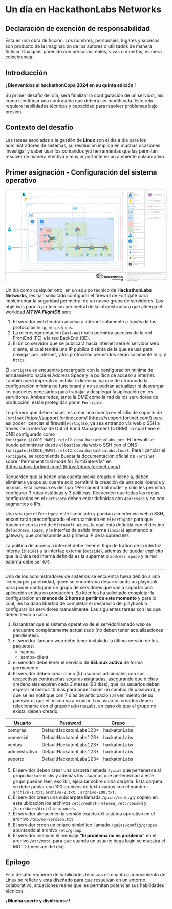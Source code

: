 # Un día en HackathonLabs Networks

## Declaración de exención de responsabilidad

Esta es una obra de ficción. Los nombres, personajes, lugares y sucesos son producto de la imaginación de los autores o utilizados de manera ficticia. Cualquier parecido con personas reales, vivas o muertas, es mera coincidencia.

## Introducción

**¡ Bienvenidos al hackathonCopa 2024 en su quinta edición !**

Su primer desafío del día, será finalizar la configuración de un servidor, así como identificar una contraseña que deberá ser modificada. Este reto requiere habilidades técnicas y capacidad para resolver problemas bajo presión.

## Contexto del desafío

Las tareas asociadas a la gestión de **Linux** son el día a día para los administradores de sistemas, su resolución implica en muchas ocasiones investigar y saber usar los comandos y/o herramientas que las permitan resolver de manera efectiva y muy importante en un ambiente colaborativo.

## Primer asignación - Configuración del sistema operativo

![Reto 01 Arquitectura de Referencia](/imgs/2024030401_reto_01-02_w_fgt_arch.drawio.png)

Un día como cualquier otro, en un equipo técnico de **HackathonLabs Networks**, les han solicitado configurar el firewall de Fortigate para implementar la seguridad perimetral de un nuevo grupo de servidores. Los objetivos para la protección perimetral de la infraestructura que alberga el workload ***MTWA FlightDB*** son:

1. El   servidor web tendrán acceso a internet solamente a través de los protocolos `http`, `https` y `dns`.
2. La microsegmentación `East-West` solo permitirá accesos de la red FrontEnd (FE) a la red BackEnd (BE).
3. El único servidor que se publicará hacia internet será el servidor web cliente, el cual tendrá una IP pública distinta de la que se usa para navegar por internet, y los protocolos permitidos serán solamente `http` y `https`.

El `Fortigate` se encuentra precargado con la configuración mínima de enrutamiento hacia el Address Space y la política de acceso a internet. También será imperativo instalar la licencia, ya que de otro modo la configuración mínima no funcionará y no se podrán actualizar ni descargar los paquetes necesarios para trabajar y desplegar la aplicación en los servidores. Ambas redes, tanto la DMZ como la red de los servidores de producción, están protegidas por el `Fortigate`.

Lo primero que deben hacer, es crear una cuenta en el sitio de soporte de `Fortinet` [https://support.fortinet.com/](https://support.fortinet.com/) para así poder licenciar el firewall `Fortigate`, ya sea entrando vía web o SSH a través de la interfaz de Out of Band Management (OOBM), la cual tiene el DNS configurado como `fortigate.${CODE_NAME}.reto12.copa.hackathonlabs.net`. El firewall se puede administrar desde el `bastion` vía web o SSH con el DNS `fortigate.${CODE_NAME}.reto12.copa.hackathonlabs.local`. Para licenciar el `Fortigate`, se recomienda buscar la documentación oficial de `Fortinet` sobre "Permanent trial mode for FortiGate-VM" en [https://docs.fortinet.com/](https://docs.fortinet.com/). 

Recuerden que si tienen una cuenta previa creada o licencia, deben eliminarla ya que su cuenta solo permitirá la creación de una sola licencia y no más. Esta licencia es del tipo "Permanent trial mode" y solo les permitirá configurar 3 rutas estáticas y 3 políticas. Recuerden que todas las reglas configuradas en el `Fortigate` deben estar definidas con `Addresses` y no con segmentos o IPs.

Una vez que el `Fortigate` esté licenciado y puedan acceder vía web o SSH, encontrarán preconfigurado el enrutamiento en el `Fortigate` para que funcione con la red de `Microsoft Azure`, la cual está definida con el destino del `address space`, y la interfaz de salida interna (`inside`) apuntando al gateway, que corresponde a la primera IP de la subred `003`.

La política de acceso a internet debe tener el flujo de tráfico de la interfaz interna (`inside`) a la interfaz externa (`outside`), además de quedar explícito que la única red interna definida es la supernet o `address space` y la red externa debe ser `0/0`.

---

Uno de los administradores de sistemas se encuentra fuera debido a una licencia por paternidad, quien se encontraba desarrollando un playbook para poder configurar un grupo de servidores que van a soportar una aplicación crítica en producción. Su líder les ha solicitado completar la configuración en **menos de 2 horas a partir de este momento** y para lo cual, les ha dado libertad de completar el desarrollo del playbook o configurar los servidores manualmente. Las siguientes tareas son las que deben llevar a cabo:

1. Garantizar que el sistema operativo de el servidorllamado  *web*  se encuentre completamente actualizado (no deben tener actualizaciones pendientes).
2. el  servidor llamado web debe tener instalado la última versión de los paquetes:
    - samba
    - samba-client
3. el servidor debe tener el servicio de **SELinux activo** de forma permanente.
4. El  servidor deben crear cinco (5) usuarios adicionales con sus respectivas contraseñas seguras asignadas, asegurando que dichas credenciales expiren cada 3 meses (90 días), que los usuarios deban esperar al menos 10 días para poder hacer un cambio de password, y que se les notifique con 7 días de anticipación al venimiento de su password, que el mismo va a expirar. Los usuarios creados deben relacionarse con el grupo `hackatonLabs`, en caso de que el grupo no exista, deben crearlo.
   
| Usuario | Password | Grupo |
| --- | --- | --- |
| compras | DefaultHackatonLabs123* | hackatonLabs |
| comercial | DefaultHackatonLabs123* | hackatonLabs |
| ventas | DefaultHackatonLabs123* | hackatonLabs |
| administrativo | DefaultHackatonLabs123* | hackatonLabs |
| soporte | DefaultHackatonLabs123* | hackatonLabs |

5. El servidor deben crear una carpeta llamada `/guias` que pertenezca al grupo `hackatonLabs` y además los usuarios que pertenezcan a este grupo puedan leer, escribir, ejecutar sobre dicha carpeta. Esta carpeta se debe poblar con 100 archivos de texto vacíos con el nombre: `archivo-1.txt`, `archivo-2.txt`... `archivo-100.txt`.
6. El servidor creen una subcarpeta llamada `/guias/config` y copien en esta ubicación los archivos `/etc/redhat-release`, `/etc/passwd` y `/usr/share/dict/linux.words`.
7. El servidor almacenen la versión exacta del sistema operativo en el archivo `/tmp/os-version.txt`.
8. El  servidor creen un enlace simbólico llamado `/guias/config/grupos` apuntando al archivo `/etc/group`.
9. El servidor incluyan el mensaje **"El problema no es problema"** en el archivo `/etc/motd`, para que cuando un usuario haga login se muestra el MOTD (mensaje del dia).

## Epílogo

Este desafío requerirá de habilidades técnicas en cuanto a conocimiento de Linux se refiere y está diseñado para que resuelvan en un entorno colaborativo, situaciones reales que les permitan potenciar sus habilidades técnicas. 

**¡ Mucha suerte y diviértanse !**
